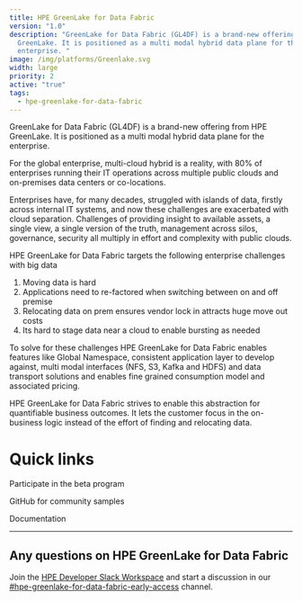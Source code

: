 ```yaml
---
title: HPE GreenLake for Data Fabric
version: "1.0"
description: "GreenLake for Data Fabric (GL4DF) is a brand-new offering from HPE
  GreenLake. It is positioned as a multi modal hybrid data plane for the
  enterprise. "
image: /img/platforms/Greenlake.svg
width: large
priority: 2
active: "true"
tags:
  - hpe-greenlake-for-data-fabric
---
```

GreenLake for Data Fabric (GL4DF) is a brand-new offering from HPE GreenLake. It is positioned as a multi modal hybrid data plane for the enterprise. 

For the global enterprise, multi-cloud hybrid is a reality, with 80% of enterprises running their IT operations across multiple public clouds and on-premises data centers or co-locations. 

Enterprises have, for many decades, struggled with islands of data, firstly across internal IT systems, and now these challenges are exacerbated with cloud separation. Challenges of providing insight to available assets, a single view, a single version of the truth, management across silos, governance, security all multiply in effort and complexity with public clouds. 

HPE GreenLake for Data Fabric targets the following enterprise challenges with big data

1. Moving data is hard 
2. Applications need to re-factored when switching between on and off premise
3. Relocating data on prem ensures vendor lock in attracts huge move out costs
4. Its hard to stage data near a cloud to enable bursting as needed

To solve for these challenges HPE GreenLake for Data Fabric enables features like Global Namespace, consistent application layer to develop against, multi modal interfaces (NFS, S3, Kafka and HDFS) and data transport solutions and enables fine grained consumption model and associated pricing.

HPE GreenLake for Data Fabric strives to enable this abstraction for quantifiable business outcomes. It lets the customer focus in the on-business logic instead of the effort of finding and relocating data.

# Quick links

Participate in the beta program


GitHub for community samples


Documentation

- - -

## Any questions on HPE GreenLake for Data Fabric


Join the [HPE Developer Slack Workspace](https://slack.hpedev.io/) and start a discussion in our [#hpe-greenlake-for-data-fabric-early-access](https://slack.hpedev.io/) channel.
